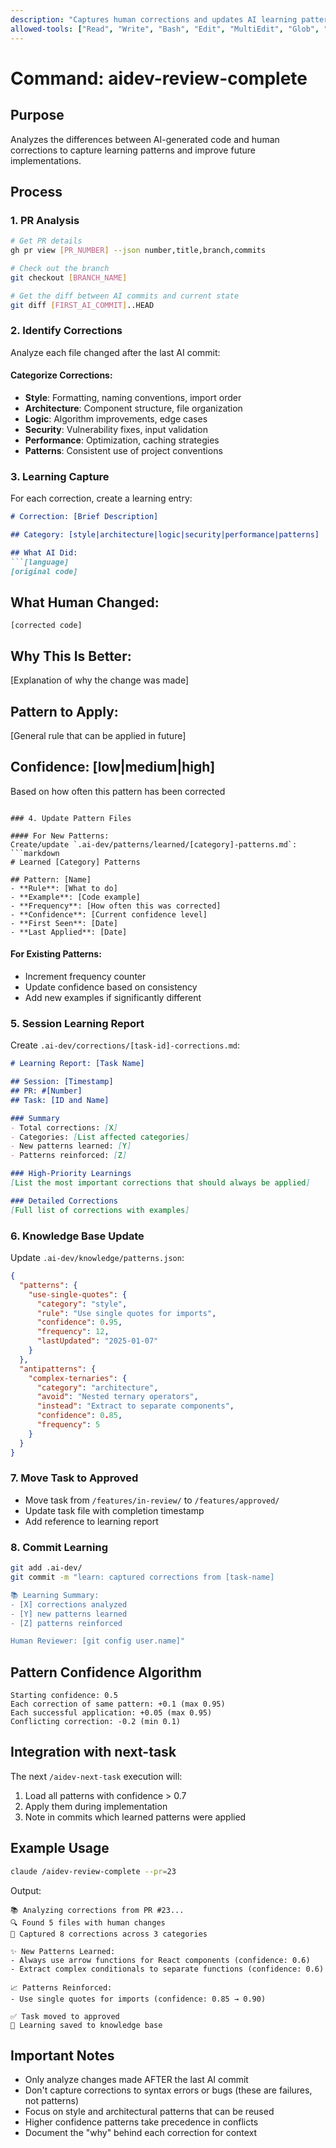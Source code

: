 ```yaml
---
description: "Captures human corrections and updates AI learning patterns"
allowed-tools: ["Read", "Write", "Bash", "Edit", "MultiEdit", "Glob", "Task"]
---
```


# Command: aidev-review-complete

## Purpose
Analyzes the differences between AI-generated code and human corrections to capture learning patterns and improve future implementations.

## Process

### 1. PR Analysis
```bash
# Get PR details
gh pr view [PR_NUMBER] --json number,title,branch,commits

# Check out the branch
git checkout [BRANCH_NAME]

# Get the diff between AI commits and current state
git diff [FIRST_AI_COMMIT]..HEAD
```

### 2. Identify Corrections
Analyze each file changed after the last AI commit:

#### Categorize Corrections:
- **Style**: Formatting, naming conventions, import order
- **Architecture**: Component structure, file organization
- **Logic**: Algorithm improvements, edge cases
- **Security**: Vulnerability fixes, input validation
- **Performance**: Optimization, caching strategies
- **Patterns**: Consistent use of project conventions

### 3. Learning Capture
For each correction, create a learning entry:

```markdown
# Correction: [Brief Description]

## Category: [style|architecture|logic|security|performance|patterns]

## What AI Did:
```[language]
[original code]
```

## What Human Changed:
```[language]
[corrected code]
```

## Why This Is Better:
[Explanation of why the change was made]

## Pattern to Apply:
[General rule that can be applied in future]

## Confidence: [low|medium|high]
Based on how often this pattern has been corrected
```

### 4. Update Pattern Files

#### For New Patterns:
Create/update `.ai-dev/patterns/learned/[category]-patterns.md`:
```markdown
# Learned [Category] Patterns

## Pattern: [Name]
- **Rule**: [What to do]
- **Example**: [Code example]
- **Frequency**: [How often this was corrected]
- **Confidence**: [Current confidence level]
- **First Seen**: [Date]
- **Last Applied**: [Date]
```

#### For Existing Patterns:
- Increment frequency counter
- Update confidence based on consistency
- Add new examples if significantly different

### 5. Session Learning Report
Create `.ai-dev/corrections/[task-id]-corrections.md`:
```markdown
# Learning Report: [Task Name]

## Session: [Timestamp]
## PR: #[Number]
## Task: [ID and Name]

### Summary
- Total corrections: [X]
- Categories: [List affected categories]
- New patterns learned: [Y]
- Patterns reinforced: [Z]

### High-Priority Learnings
[List the most important corrections that should always be applied]

### Detailed Corrections
[Full list of corrections with examples]
```

### 6. Knowledge Base Update
Update `.ai-dev/knowledge/patterns.json`:
```json
{
  "patterns": {
    "use-single-quotes": {
      "category": "style",
      "rule": "Use single quotes for imports",
      "confidence": 0.95,
      "frequency": 12,
      "lastUpdated": "2025-01-07"
    }
  },
  "antipatterns": {
    "complex-ternaries": {
      "category": "architecture",
      "avoid": "Nested ternary operators",
      "instead": "Extract to separate components",
      "confidence": 0.85,
      "frequency": 5
    }
  }
}
```

### 7. Move Task to Approved
- Move task from `/features/in-review/` to `/features/approved/`
- Update task file with completion timestamp
- Add reference to learning report

### 8. Commit Learning
```bash
git add .ai-dev/
git commit -m "learn: captured corrections from [task-name]

📚 Learning Summary:
- [X] corrections analyzed
- [Y] new patterns learned
- [Z] patterns reinforced

Human Reviewer: [git config user.name]"
```

## Pattern Confidence Algorithm
```
Starting confidence: 0.5
Each correction of same pattern: +0.1 (max 0.95)
Each successful application: +0.05 (max 0.95)
Conflicting correction: -0.2 (min 0.1)
```

## Integration with next-task
The next `/aidev-next-task` execution will:
1. Load all patterns with confidence > 0.7
2. Apply them during implementation
3. Note in commits which learned patterns were applied

## Example Usage
```bash
claude /aidev-review-complete --pr=23
```

Output:
```
📚 Analyzing corrections from PR #23...
🔍 Found 5 files with human changes
📝 Captured 8 corrections across 3 categories

✨ New Patterns Learned:
- Always use arrow functions for React components (confidence: 0.6)
- Extract complex conditionals to separate functions (confidence: 0.6)

📈 Patterns Reinforced:
- Use single quotes for imports (confidence: 0.85 → 0.90)

✅ Task moved to approved
💾 Learning saved to knowledge base
```

## Important Notes
- Only analyze changes made AFTER the last AI commit
- Don't capture corrections to syntax errors or bugs (these are failures, not patterns)
- Focus on style and architectural patterns that can be reused
- Higher confidence patterns take precedence in conflicts
- Document the "why" behind each correction for context